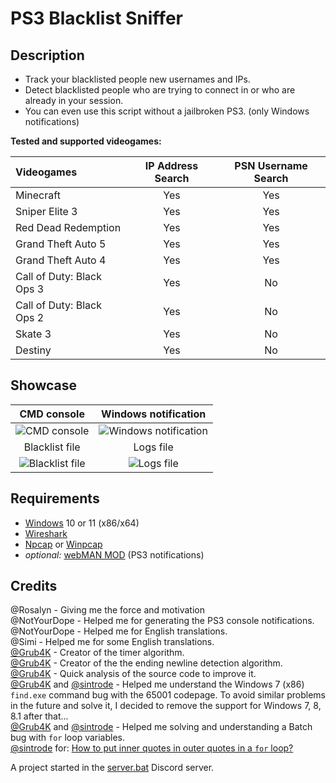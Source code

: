 # PS3 Blacklist Sniffer

## Description

* Track your blacklisted people new usernames and IPs.
* Detect blacklisted people who are trying to connect in or who are already in your session.
* You can even use this script without a jailbroken PS3. (only Windows notifications)

**Tested and supported videogames:**

| Videogames                | IP Address Search | PSN Username Search |
| :------------------------ | :---------------: | :-----------------: |
| Minecraft                 | Yes               | Yes                 |
| Sniper Elite 3            | Yes               | Yes                 |
| Red Dead Redemption       | Yes               | Yes                 |
| Grand Theft Auto 5        | Yes               | Yes                 |
| Grand Theft Auto 4        | Yes               | Yes                 |
| Call of Duty: Black Ops 3 | Yes               | No                  |
| Call of Duty: Black Ops 2 | Yes               | No                  |
| Skate 3                   | Yes               | No                  |
| Destiny                   | Yes               | No                  |

## Showcase

| CMD console                |  Windows notification      |
| :-------------------------:|:-------------------------: |
![CMD console](https://user-images.githubusercontent.com/62464560/148648715-848d141e-919b-4f1b-b16f-2a7625ec9945.png) | ![Windows notification](https://user-images.githubusercontent.com/62464560/148648713-fde345d9-8db4-4d6f-a3e9-b95403b290c9.png)
| Blacklist file             |  Logs file                 |
![Blacklist file](https://user-images.githubusercontent.com/62464560/148648714-88a67695-cf36-47c4-9e41-c88ad5fff41d.png) | ![Logs file](https://user-images.githubusercontent.com/62464560/148648806-a32ffe73-f2dc-4342-8cf2-a3677a11315c.png)

## Requirements

* [Windows](https://www.microsoft.com/windows) 10 or 11 (x86/x64)
* [Wireshark](https://www.wireshark.org/)
* [Npcap](https://nmap.org/npcap/) or [Winpcap](https://www.winpcap.org/)
* *optional:* [webMAN MOD](https://github.com/aldostools/webMAN-MOD) (PS3 notifications)

## Credits

@Rosalyn - Giving me the force and motivation<br />
@NotYourDope - Helped me for generating the PS3 console notifications.<br />
@NotYourDope - Helped me for English translations.<br />
@Simi - Helped me for some English translations.<br />
[@Grub4K](https://github.com/Grub4K) - Creator of the timer algorithm.<br />
[@Grub4K](https://github.com/Grub4K) - Creator of the the ending newline detection algorithm.<br />
[@Grub4K](https://github.com/Grub4K) - Quick analysis of the source code to improve it.<br />
[@Grub4K](https://github.com/Grub4K) and [@sintrode](https://github.com/sintrode) - Helped me understand the Windows 7 (x86) `find.exe` command bug with the 65001 codepage. To avoid similar problems in the future and solve it, I decided to remove the support for Windows 7, 8, 8.1 after that...<br />
[@Grub4K](https://github.com/Grub4K) and [@sintrode](https://github.com/sintrode) - Helped me solving and understanding a Batch bug with `for` loop variables.<br />
[@sintrode](https://github.com/sintrode) for: [How to put inner quotes in outer quotes in a `for` loop?](https://www.dostips.com/forum/viewtopic.php?t=6560)<br />

A project started in the [server.bat](https://discord.gg/GSVrHag) Discord server.
